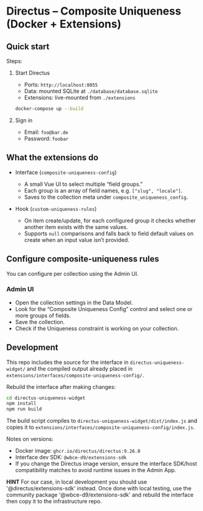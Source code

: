 # Directus – Composite Uniqueness (Docker + Extensions)

## Quick start

Steps:

1. Start Directus
	 - Ports: `http://localhost:8055`
	 - Data: mounted SQLite at `./database/database.sqlite`
	 - Extensions: live-mounted from `./extensions`

	 ```sh
	 docker-compose up --build
	 ```

2. Sign in
	 - Email: `foo@bar.de`
	 - Password: `foobar`

## What the extensions do

- Interface (`composite-uniqueness-config`)
	- A small Vue UI to select multiple “field groups.”
	- Each group is an array of field names, e.g. `["slug", "locale"]`.
	- Saves to the collection meta under `composite_uniqueness_config`.

- Hook (`custom-uniqueness-rules`)
	- On item create/update, for each configured group it checks whether another item exists with the same values.
	- Supports `null` comparisons and falls back to field default values on create when an input value isn’t provided.

## Configure composite-uniqueness rules

You can configure per collection using the Admin UI.

### Admin UI

- Open the collection settings in the Data Model.
- Look for the “Composite Uniqueness Config” control and select one or more groups of fields.
- Save the collection.
- Check if the Uniqueness constraint is working on your collection.

## Development

This repo includes the source for the interface in `directus-uniqueness-widget/` and the compiled output already placed in `extensions/interfaces/composite-uniqueness-config/`.

Rebuild the interface after making changes:

```sh
cd directus-uniqueness-widget
npm install
npm run build
```

The build script compiles to `directus-uniqueness-widget/dist/index.js` and copies it to `extensions/interfaces/composite-uniqueness-config/index.js`.

Notes on versions:

- Docker image: `ghcr.io/directus/directus:9.26.0`
- Interface dev SDK: `@wbce-d9/extensions-sdk`
- If you change the Directus image version, ensure the interface SDK/host compatibility matches to avoid runtime issues in the Admin App.

**HINT**
For our case, in local development you should use '@directus/extensions-sdk' instead. Once done with local testing, use the community package '@wbce-d9/extensions-sdk' and rebuild the interface then copy it to the infrastructure repo.

